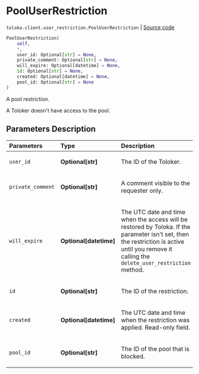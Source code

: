 # PoolUserRestriction
`toloka.client.user_restriction.PoolUserRestriction` | [Source code](https://github.com/Toloka/toloka-kit/blob/v1.2.2/src/client/user_restriction.py#L96)

```python
PoolUserRestriction(
    self,
    *,
    user_id: Optional[str] = None,
    private_comment: Optional[str] = None,
    will_expire: Optional[datetime] = None,
    id: Optional[str] = None,
    created: Optional[datetime] = None,
    pool_id: Optional[str] = None
)
```

A pool restriction.


A Toloker doesn't have access to the pool.

## Parameters Description

| Parameters | Type | Description |
| :----------| :----| :-----------|
`user_id`|**Optional\[str\]**|<p>The ID of the Toloker.</p>
`private_comment`|**Optional\[str\]**|<p>A comment visible to the requester only.</p>
`will_expire`|**Optional\[datetime\]**|<p>The UTC date and time when the access will be restored by Toloka. If the parameter isn&#x27;t set, then the restriction is active until you remove it calling the `delete_user_restriction` method.</p>
`id`|**Optional\[str\]**|<p>The ID of the restriction.</p>
`created`|**Optional\[datetime\]**|<p>The UTC date and time when the restriction was applied. Read-only field.</p>
`pool_id`|**Optional\[str\]**|<p>The ID of the pool that is blocked.</p>
